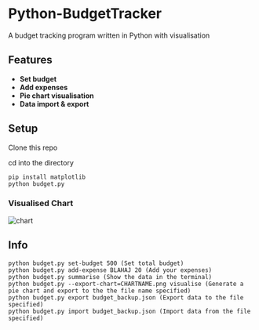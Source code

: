# Python-BudgetTracker
A budget tracking program written in Python with visualisation

## Features
- **Set budget**
- **Add expenses**
- **Pie chart visualisation**
- **Data import & export**

## Setup

Clone this repo

cd into the directory
```
pip install matplotlib
python budget.py
```

### Visualised Chart

![chart](https://github.com/user-attachments/assets/ad145544-00c7-4f7d-8411-480b8049d7cb)


## Info

```
python budget.py set-budget 500 (Set total budget)
python budget.py add-expense BLAHAJ 20 (Add your expenses)
python budget.py summarise (Show the data in the terminal)
python budget.py --export-chart=CHARTNAME.png visualise (Generate a pie chart and export to the the file name specified)
python budget.py export budget_backup.json (Export data to the file specified)
python budget.py import budget_backup.json (Import data from the file specified)
```
